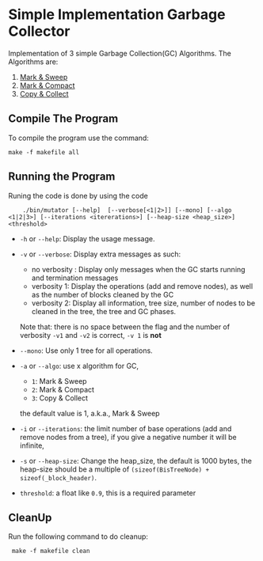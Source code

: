 # Simple Implementation Garbage Collector
Implementation of 3 simple Garbage Collection(GC) Algorithms.
The Algorithms are:
1. [Mark & Sweep](./src/mark_sweep.c)
2. [Mark & Compact](./src/mark_compact.c)
2. [Copy & Collect](./src/copy_collect.c)

## Compile The Program
To compile the program use the command:
```
make -f makefile all
```

## Running the Program
Runing the code is done by using the code

```
    ./bin/mutator [--help]  [--verbose[<1|2>]] [--mono] [--algo <1|2|3>] [--iterations <itererations>] [--heap-size <heap_size>] <threshold>
```

- `-h` or `--help`: Display the usage message.
- `-v` or `--verbose`: Display extra messages as such:
  - no verbosity : Display only messages when the GC starts running and termination messages
  - verbosity 1: Display the operations (add and remove nodes), as well as the number of blocks cleaned by the GC 
  - verbosity 2: Display all information, tree size, number of nodes to be cleaned in the tree, the tree and
    GC phases.
    
  Note that: there is no space between the flag and the number of verbosity `-v1` and `-v2` is correct, `-v 1` is **not**
- `--mono`: Use only 1 tree for all operations.
- `-a` or `--algo`: use x algorithm for GC,
  - `1`: Mark & Sweep
  - `2`: Mark & Compact
  - `3`: Copy & Collect
    
  the default value is 1, a.k.a., Mark & Sweep
- `-i` or `--iterations`: the limit number of base operations (add and remove nodes from a tree),
  if you give a negative number it will be infinite,
- `-s` or `--heap-size`: Change the heap_size,
  the default is 1000 bytes,
  the heap-size should be a multiple of `(sizeof(BisTreeNode) + sizeof(_block_header)`. 
- `threshold`: a float like `0.9`, this is a required parameter 
 
## CleanUp
Run the following command to do cleanup:
```
 make -f makefile clean
```

